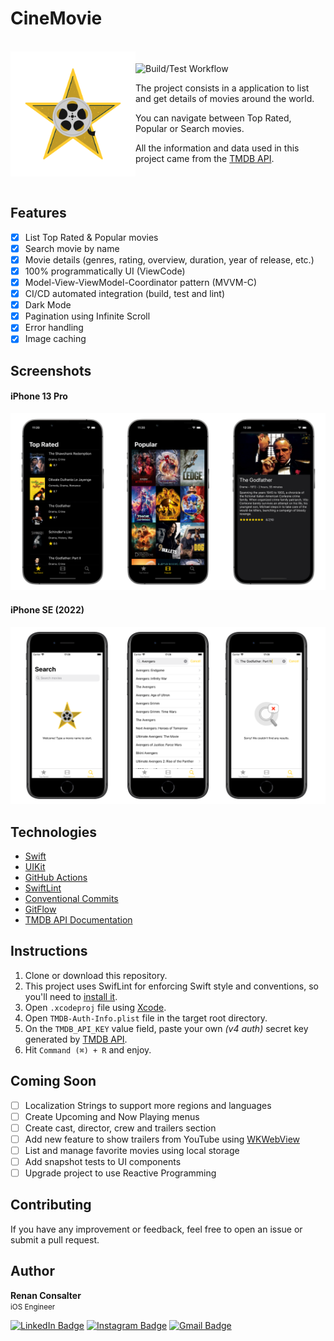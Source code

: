 # CineMovie

<br>
<div style="display: grid; grid-template-columns: repeat(24, auto);align-items: center;">
  <div>
    <img align="left" src="https://github.com/renanconsalter/CineMovie/blob/main/CineMovie/Resources/Assets.xcassets/Logo.imageset/logo.png?raw=true" alt="CineMovie logo" width="200">
  </div>
  <div>
    <p>
    
![Build/Test Workflow](https://github.com/renanconsalter/CineMovie/actions/workflows/ios.yml/badge.svg)

The project consists in a application to list and get details of movies around the world.

You can navigate between Top Rated, Popular or Search movies.

All the information and data used in this project came from the [TMDB API](https://developers.themoviedb.org/3/getting-started/introduction).

   </p>
  </div>
</div>
<br>

## Features

- [x] List Top Rated & Popular movies 
- [x] Search movie by name
- [x] Movie details (genres, rating, overview, duration, year of release, etc.)
- [x] 100% programmatically UI (ViewCode)
- [x] Model-View-ViewModel-Coordinator pattern (MVVM-C)
- [x] CI/CD automated integration (build, test and lint)
- [x] Dark Mode
- [x] Pagination using Infinite Scroll
- [x] Error handling
- [x] Image caching

## Screenshots

#### iPhone 13 Pro
![CineMovie-Image1](Images/iPhone-13-Pro.png "App CineMovie iPhone-13-Pro")

#### iPhone SE (2022)
![CineMovie-Image2](Images/iPhone-SE.png "App CineMovie iPhone-SE")

## Technologies

- [Swift](https://www.swift.org)
- [UIKit](https://developer.apple.com/documentation/uikit)
- [GitHub Actions](https://github.com/features/actions)
- [SwiftLint](https://github.com/realm/SwiftLint)
- [Conventional Commits](https://www.conventionalcommits.org)
- [GitFlow](https://www.atlassian.com/br/git/tutorials/comparing-workflows/gitflow-workflow)
- [TMDB API Documentation](https://developers.themoviedb.org/3/getting-started/introduction)

## Instructions

1. Clone or download this repository.
2. This project uses SwifLint for enforcing Swift style and conventions, so you'll need to [install it](https://github.com/realm/SwiftLint#installation).
3. Open ```.xcodeproj``` file using [Xcode](https://apps.apple.com/br/app/xcode/id497799835?mt=12).
4. Open ```TMDB-Auth-Info.plist``` file in the target root directory.
5. On the ```TMDB_API_KEY``` value field, paste your own *(v4 auth)*  secret key generated by [TMDB API](https://developers.themoviedb.org/3/getting-started/introduction).
6. Hit ```Command (⌘) + R``` and enjoy.

## Coming Soon

- [ ] Localization Strings to support more regions and languages
- [ ] Create Upcoming and Now Playing menus
- [ ] Create cast, director, crew and trailers section
- [ ] Add new feature to show trailers from YouTube using [WKWebView](https://developer.apple.com/documentation/webkit/wkwebview)
- [ ] List and manage favorite movies using local storage
- [ ] Add snapshot tests to UI components
- [ ] Upgrade project to use Reactive Programming

## Contributing

If you have any improvement or feedback, feel free to open an issue or submit a pull request.

## Author

<b>Renan Consalter</b>
<br>
<span>
<small>iOS Engineer</small>
</span>

[![LinkedIn Badge](https://img.shields.io/badge/Linkedin-blue?style=for-the-badge&logo=Linkedin&link=https://www.linkedin.com/in/renan-consalter)](https://www.linkedin.com/in/renan-consalter)
[![Instagram Badge](https://img.shields.io/badge/Instagram-f2f2f2?style=for-the-badge&logo=Instagram&link=https://www.instagram.com/renanconsalter)](https://www.instagram.com/renanconsalter)
[![Gmail Badge](https://img.shields.io/badge/GMAIL-c14438?style=for-the-badge&logo=Gmail&logoColor=white&link=mailto:renan.consalter@gmail.com)](mailto:renan.consalter@gmail.com)

